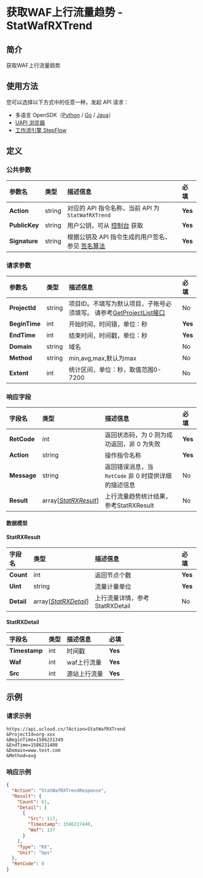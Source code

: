 # 获取WAF上行流量趋势 - StatWafRXTrend

## 简介

获取WAF上行流量趋势





## 使用方法

您可以选择以下方式中的任意一种，发起 API 请求：
- 多语言 OpenSDK（[Python](https://github.com/ucloud/ucloud-sdk-python3) / [Go](https://github.com/ucloud/ucloud-sdk-go) / [Java](https://github.com/ucloud/ucloud-sdk-java)）
- [UAPI 浏览器](https://console.ucloud.cn/uapi/detail?id=StatWafRXTrend)
- [工作流引擎 StepFlow](https://console.ucloud.cn/stepflow/manage/)

## 定义

### 公共参数

| 参数名 | 类型 | 描述信息 | 必填 |
|:---|:---|:---|:---|
| **Action**     | string  | 对应的 API 指令名称，当前 API 为 `StatWafRXTrend`                        | **Yes** |
| **PublicKey**  | string  | 用户公钥，可从 [控制台](https://console.ucloud.cn/uapi/apikey) 获取                                             | **Yes** |
| **Signature**  | string  | 根据公钥及 API 指令生成的用户签名，参见 [签名算法](api/summary/signature.md)  | **Yes** |

### 请求参数

| 参数名 | 类型 | 描述信息 | 必填 |
|:---|:---|:---|:---|
| **ProjectId** | string | 项目ID。不填写为默认项目，子帐号必须填写。 请参考[GetProjectList接口](api/summary/get_project_list) |No|
| **BeginTime** | int | 开始时间，时间错，单位：秒 |**Yes**|
| **EndTime** | int | 结束时间，时间戳，单位：秒 |**Yes**|
| **Domain** | string | 域名 |No|
| **Method** | string | min,avg,max,默认为max |No|
| **Extent** | int | 统计区间，单位：秒，取值范围0-7200 |No|

### 响应字段

| 字段名 | 类型 | 描述信息 | 必填 |
|:---|:---|:---|:---|
| **RetCode** | int | 返回状态码，为 0 则为成功返回，非 0 为失败 |**Yes**|
| **Action** | string | 操作指令名称 |**Yes**|
| **Message** | string | 返回错误消息，当 `RetCode` 非 0 时提供详细的描述信息 |No|
| **Result** | array[[*StatRXResult*](#StatRXResult)] | 上行流量趋势统计结果，参考StatRXResult |No|

#### 数据模型


#### StatRXResult

| 字段名 | 类型 | 描述信息 | 必填 |
|:---|:---|:---|:---|
| **Count** | int | 返回节点个数 |**Yes**|
| **Uint** | string | 流量计量单位 |**Yes**|
| **Detail** | array[[*StatRXDetail*](#StatRXDetail)] | 上行流量详情，参考StatRXDetail |No|

#### StatRXDetail

| 字段名 | 类型 | 描述信息 | 必填 |
|:---|:---|:---|:---|
| **Timestamp** | int | 时间戳 |**Yes**|
| **Waf** | int | waf上行流量 |**Yes**|
| **Src** | int | 源站上行流量 |**Yes**|

## 示例

### 请求示例
    
```
https://api.ucloud.cn/?Action=StatWafRXTrend
&ProjectId=org-xxx
&BeginTime=1586231349
&EndTime=1586231408
&Domain=www.test.com
&Method=avg
```

### 响应示例
    
```json
{
  "Action": "StatWafRXTrendResponse",
  "Result": {
    "Count": 61,
    "Detail": [
      {
        "Src": 117,
        "Timestamp": 1586227440,
        "Waf": 137
      }
    ],
    "Type": "RX",
    "Unit": "bps"
  },
  "RetCode": 0
}
```






